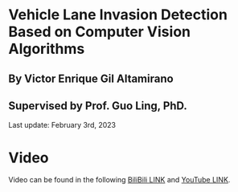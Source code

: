 # Vehicle Lane Invasion Detection Based on Computer Vision Algorithms
## By Victor Enrique Gil Altamirano
## Supervised by Prof. Guo Ling, PhD.

Last update: February 3rd, 2023


# Video

Video can be found in the following [BiliBili LINK](https://www.bilibili.com/video/BV1C84y1V7Zn/?share_source=copy_web&vd_source=bbb17cb22d3114d9ff90ccd72154a868) and [YouTube LINK](https://youtu.be/vqVZS-TxeTM).


